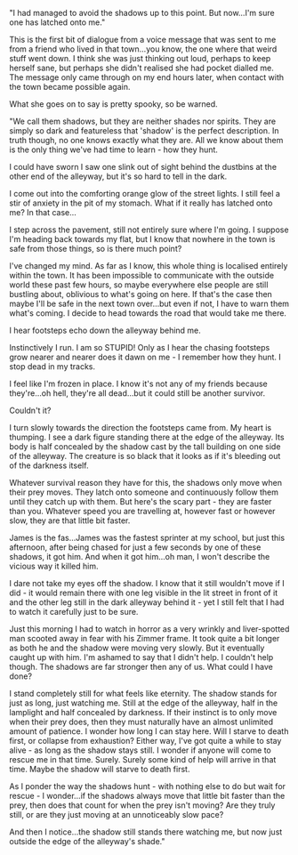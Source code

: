 "I had managed to avoid the shadows up to this point. But now…I'm sure one has latched onto me."

This is the first bit of dialogue from a voice message that was sent to me from a friend who lived in that town...you know, the one where that weird stuff went down. I think she was just thinking out loud, perhaps to keep herself sane, but perhaps she didn't realised she had pocket dialled me. The message only came through on my end hours later, when contact with the town became possible again.

What she goes on to say is pretty spooky, so be warned.

"We call them shadows, but they are neither shades nor spirits. They are simply so dark and featureless that 'shadow' is the perfect description. In truth though, no one knows exactly what they are. All we know about them is the only thing we've had time to learn - how they hunt.

I could have sworn I saw one slink out of sight behind the dustbins at the other end of the alleyway, but it's so hard to tell in the dark.

I come out into the comforting orange glow of the street lights. I still feel a stir of anxiety in the pit of my stomach. What if it really has latched onto me? In that case…

I step across the pavement, still not entirely sure where I'm going. I suppose I'm heading back towards my flat, but I know that nowhere in the town is safe from those things, so is there much point?

I've changed my mind. As far as I know, this whole thing is localised entirely within the town. It has been impossible to communicate with the outside world these past few hours, so maybe everywhere else people are still bustling about, oblivious to what's going on here.
If that's the case then maybe I'll be safe in the next town over…but even if not, I have to warn them what's coming. I decide to head towards the road that would take me there.

I hear footsteps echo down the alleyway behind me.

Instinctively I run. I am so STUPID!
Only as I hear the chasing footsteps grow nearer and nearer does it dawn on me - I remember how they hunt. I stop dead in my tracks.

I feel like I'm frozen in place. I know it's not any of my friends because they're…oh hell, they're all dead…but it could still be another survivor.

Couldn't it?

I turn slowly towards the direction the footsteps came from.
My heart is thumping. I see a dark figure standing there at the edge of the alleyway. Its body is half concealed by the shadow cast by the tall building on one side of the alleyway. The creature is so black that it looks as if it's bleeding out of the darkness itself.

Whatever survival reason they have for this, the shadows only move when their prey moves. They latch onto someone and continuously follow them until they catch up with them.
But here's the scary part - they are faster than you. Whatever speed you are travelling at, however fast or however slow, they are that little bit faster.

James is the fas…James was the fastest sprinter at my school, but just this afternoon, after being chased for just a few seconds by one of these shadows, it got him. And when it got him…oh man, I won't describe the vicious way it killed him.

I dare not take my eyes off the shadow. I know that it still wouldn't move if I did - it would remain there with one leg visible in the lit street in front of it and the other leg still in the dark alleyway behind it - yet I still felt that I had to watch it carefully just to be sure.

Just this morning I had to watch in horror as a very wrinkly and liver-spotted man scooted away in fear with his Zimmer frame. It took quite a bit longer as both he and the shadow were moving very slowly. But it eventually caught up with him.
I'm ashamed to say that I didn't help. I couldn't help though. The shadows are far stronger then any of us. What could I have done?

I stand completely still for what feels like eternity. The shadow stands for just as long, just watching me. Still at the edge of the alleyway, half in the lamplight and half concealed by darkness. If their instinct is to only move when their prey does, then they must naturally have an almost unlimited amount of patience. I wonder how long I can stay here. Will I starve to death first, or collapse from exhaustion? Either way, I've got quite a while to stay alive - as long as the shadow stays still. I wonder if anyone will come to rescue me in that time. Surely. Surely some kind of help will arrive in that time. Maybe the shadow will starve to death first.

As I ponder the way the shadows hunt - with nothing else to do but wait for rescue - I wonder…if the shadows always move that little bit faster than the prey, then does that count for when the prey isn't moving? Are they truly still, or are they just moving at an unnoticeably slow pace?

And then I notice…the shadow still stands there watching me, but now just outside the edge of the alleyway's shade."